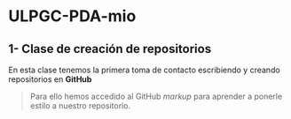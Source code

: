 # **ULPGC-PDA-mio**

## 1- Clase de creación de **repositorios**

En esta clase tenemos la primera toma de contacto escribiendo y creando repositorios en **GitHub**
> Para ello hemos accedido al GitHub *markup* para aprender a ponerle estilo a nuestro repositorio.

